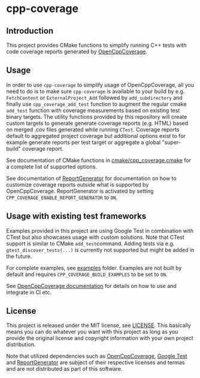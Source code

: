 # cpp-coverage

## Introduction
This project provides CMake functions to simplify running C++ tests with code 
coverage reports generated by [OpenCppCoverage](https://github.com/OpenCppCoverage/OpenCppCoverage).

## Usage

In order to use `cpp-coverage` to simplify usage of OpenCppCoverage, all you need 
to do is to make sure `cpp-coverage` is available to your build by e.g. 
`FetchContent` or `ExternalProject_Add` followed by `add_subdirectory` 
and finally use `cpp_coverage_add_test` function to augment the regular cmake 
`add_test` function with coverage measurements based on existing test binary targets. 
The utility functions provided by this repository will create custom targets to generate 
generate coverage reports (e.g. HTML) based on merged .cov files generated while
running `CTest`. Coverage reports default to aggregated project coverage but additional 
options exist to for example generate reports per test target or aggregate a global 
"super-build" coverage report. 

See documentation of CMake functions in [cmake/cpp_coverage.cmake](cmake/cpp_coverage.cmake) 
for a complete list of supported options.

See documentation of [ReportGenerator](https://github.com/danielpalme/ReportGenerator) for
documentation on how to customize coverage reports outside what is supported by OpenCppCoverage.
ReportGenerator is activated by setting `CPP_COVERAGE_ENABLE_REPORT_GENERATOR` to `ON`.

## Usage with existing test frameworks

Examples provided in this project are using Google Test in combination with CTest but
also showcases usage with custom solutions. 
Note that CTest support is similar to CMake `add_test`command.
Adding tests via e.g. `gtest_discover_tests(...)` is currently not supported but might
be added in the future. 

For complete examples, see [examples](examples) folder. Examples are not built by default 
and requires `CPP_COVERAGE_BUILD_EXAMPLES` to be set to `ON`.

See [OpenCppCoverage documentation](https://github.com/OpenCppCoverage/OpenCppCoverage/wiki) 
for details on how to use and integrate in CI etc.

## License
This project is released under the MIT license, see [LICENSE](LICENSE). This basically means 
you can do whatever you want with this project as long as you provide the original 
license and copyright information with your own project distribution.

Note that utilized dependencies such as [OpenCppCoverage](https://github.com/OpenCppCoverage/OpenCppCoverage), 
[Google Test](https://github.com/google/googletest) and [ReportGenerator](https://github.com/danielpalme/ReportGenerator) 
are subject of their respective licenses and termas and are not distributed as part of this software.
